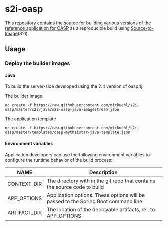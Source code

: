 # s2i-oasp

This repository contains the source for building various versions of the [reference application for OASP](https://github.com/oasp/my-thai-star) as a reproducible build using [Source-to-Image](https://github.com/openshift/source-to-image)(S2I).

## Usage

### Deploy the builder images

#### Java

To build the server-side developed using the 2.4 version of oasp4j.

The builder image

    oc create -f https://raw.githubusercontent.com/mickuehl/s2i-oasp/master/s2i/java/s2i-oasp-java-imagestream.json

The application template

    oc create -f https://raw.githubusercontent.com/mickuehl/s2i-oasp/master/templates/oasp-mythaistar-java-template.json

#### Environment variables

Application developers can use the following environment variables to configure the runtime behavior of the build process:

NAME        | Description
------------|-------------
CONTEXT_DIR | The directory with in the git repo that contains the source code to build
APP_OPTIONS | Application options. These options will be passed to the Spring Boot command line
ARTIFACT_DIR | The location of the deployable artifacts, rel. to APP_OPTIONS

